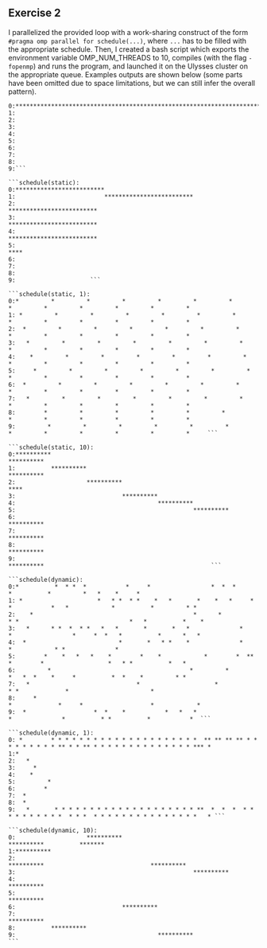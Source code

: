 ## Exercise 2

I parallelized the provided loop with a work-sharing construct of the form `#pragma omp parallel for schedule(...)`, where `...` has to be filled with the appropriate schedule. Then, I created a bash script which exports the environment variable OMP_NUM_THREADS to 10, compiles (with the flag `-fopenmp`) and runs the program, and launched it on the Ulysses cluster on the appropriate queue. Examples outputs are shown below (some parts have been omitted due to space limitations, but we can still infer the overall pattern).

```sequential:
0:********************************************************************************************************************************
1:                                                                                                                                                    
2:                                                                                                                                                    
3:                                                                                                                                                    
4:                                                                                                                                                    
5:                                                                                                                                                    
6:                                                                                                                                                    
7:                                                                                                                                                   
8:                                                                                                                                                   
9:```

```schedule(static):
0:*************************                                                                                                                           
1:                         *************************                                                                                                  
2:                                                  *************************                                                                         
3:                                                                           *************************                                                
4:                                                                                                    *************************                       
5:                                                                                                                             ****
6:                                                                                                                                                    
7:                                                                                                                                                    
8:                                                                                                                                                    
9:                     ```

```schedule(static, 1):
0:*         *         *         *         *         *         *         *         *         *         *         *         *        
1: *         *         *         *         *         *         *         *         *         *         *         *         *         
2:  *         *         *         *         *         *         *         *         *         *         *         *         *         
3:   *         *         *         *         *         *         *         *         *         *         *         *         *        
4:    *         *         *         *         *         *         *         *         *         *         *         *         *         
5:     *         *         *         *         *         *         *         *         *         *         *         *         *         
6:	*         *         *         *         *         *         *         *         *         *         *         *         *         
7:	 *         *         *         *         *         *         *         *         *         *         *         *         *         
8:        *         *         *         *         *         *         *         *         *         *         *         *         
9:         *         *         *         *         *         *         *         *         *         *         *         *     ```

```schedule(static, 10):
0:**********                                                                                          **********                                      
1:          **********                                                                                          **********                            
2:                    **********                                                                                          ****
3:                              **********                                                                                          
4:                                        **********                                                                                         
5:                                                  **********                                                                                        
6:                                                            **********                                                                              
7:                                                                      **********                                                                    
8:                                                                                **********                                                          
9:                                                                                          **********                                               ```

```schedule(dynamic):
0:*          *  * *  *           *     *                 *  *  *       *          *         *   *    *     *                             
1: *                     *   * *  * *    *   *       *    *	  *     * *           *   *            *          *         * *      
2:    *                                             *	   *                  * *                               *	*          *    *             
3:   *      * *  *  * *   *   *       *       *   *              *    *                 *     *  *	 *          *	   *   *          
4:	*                          *	   *   * *    *              *                 *            * *              *                     
5:        *    *   *   *    *        *    *            *        *  **       *        *                  *   * *          *   *   
6:         *                                       *         *           *	 *  *    *     *          *	 *    *         * *                   
7:	 *                              *                     *            * *             *                       *                          
8:     *                                                                       *             *     *                   *			*     
9:  *                   *  *    *           *   *	*                          *              *          * *          *           *  ```

```schedule(dynamic, 1):
0: *        * * * * * * * * * * * * * * * * * * * * *  ** ** ** ** * * * * * * * * * ** * * ** * * * * * * * * * * * * * * *** * 
1:*                                                                                                                                                   
2:	 *                                                                                                                                            
3:     *                                                                                                                                              
4:    *                                                                                                                                               
5:         *                                                                                                                                          
6:        *                                                                                                                                           
7:	*                                                                                                                                
8:  *                                                                                                                                                 
9:   *       * * * * * * * * * * * * * * * * * * * * **  *  *  *  * * * * * * * * * *  * * *  * * * * * * * * * * * * * * *   * ```

```schedule(dynamic, 10):
0:                    **********                                                                      **********          *******
1:**********                                                                                                                                          
2:                                                                      **********                              **********         
3:                                                  **********                                                                                        
4:                                                                                          **********                                                
5:                                                            **********                                                                              
6:                              **********                                                                                                            
7:                                                                                **********                                                          
8:          **********                                                                                                                                
9:                                        **********                                                                             ```
